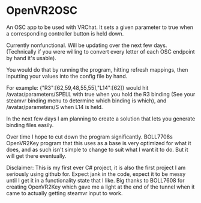 # OpenVR2OSC
An OSC app to be used with VRChat. It sets a given parameter to true when a corresponding controller button is held down.

Currently nonfunctional. Will be updating over the next few days. (Technically if you were willing to convert every letter of each OSC endpoint by hand it's usable).

You would do that by running the program, hitting refresh mappings, then inputting your values into the config file by hand. 

For example:
{"R3":[62,59,48,55,55],"L14":[62]} would hit /avatar/parameters/SPELL with true when you hold the R3 binding (See your steamvr binding menu to determine which binding is which), and /avatar/parameters/S when L14 is held.

In the next few days I am planning to create a solution that lets you generate binding files easily. 

Over time I hope to cut down the program significantly. BOLL7708s OpenVR2Key program that this uses as a base is very optimized for what it does, and as such isn't simple to change to suit what I want it to do. But it will get there eventually.

Disclaimer:
This is my first ever C# project, it is also the first project I am seriously using github for. Expect jank in the code, expect it to be messy until I get it in a functionality state that I like. Big thanks to BOLL7608 for creating OpenVR2Key which gave me a light at the end of the tunnel when it came to actually getting steamvr input to work. 
